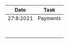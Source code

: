 | Date      | Task     |
| --------- | -------- |
| 27:8:2021 | Payments |
|           |          |
|           |          |
|           |          |
|           |          |
|           |          |
|           |          |
|           |          |
|           |          |
